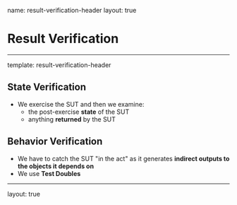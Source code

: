 name: result-verification-header
layout: true

# Result Verification

---
template: result-verification-header

## State Verification

* We exercise the SUT and then we examine:
	* the post-exercise **state** of the SUT
	* anything **returned** by the SUT

## Behavior Verification

* We have to catch the SUT "in the act" as it generates **indirect outputs to the objects it depends on**
* We use **Test Doubles**

---
layout: true